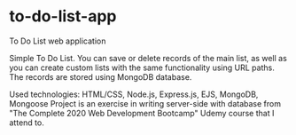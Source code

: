 # to-do-list-app
To Do List web application

Simple To Do List. You can save or delete records of the main list, as well as you can create custom lists with the same functionality using URL paths.
The records are stored using MongoDB database.

Used technologies: HTML/CSS, Node.js, Express.js, EJS, MongoDB, Mongoose
Project is an exercise in writing server-side with database from "The Complete 2020 Web Development Bootcamp" Udemy course that I attend to.
